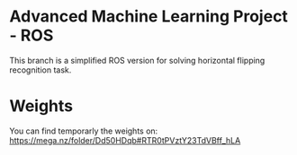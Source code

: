 # Advanced Machine Learning Project - ROS

This branch is a simplified ROS version for solving horizontal flipping recognition task.

# Weights

You can find temporarly the weights on: https://mega.nz/folder/Dd50HDqb#RTR0tPVztY23TdVBff_hLA
